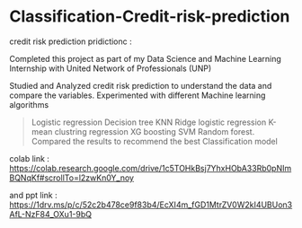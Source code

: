# Classification-Credit-risk-prediction

credit risk prediction pridictionc :

Completed this project as part of my Data Science and Machine Learning Internship with United Network of Professionals (UNP)

Studied and Analyzed credit risk prediction to understand the data and compare the variables. Experimented with different Machine learning algorithms
>Logistic regression
>Decision tree
>KNN
>Ridge logistic regression
>K-mean clustring regression
>XG boosting
>SVM 
>Random forest.
Compared the results to recommend the best Classification
model

colab link : https://colab.research.google.com/drive/1c5TOHkBsj7YhxHObA33Rb0pNImBQNqKf#scrollTo=l2zwKn0Y_noy

and ppt link : https://1drv.ms/p/c/52c2b478ce9f83b4/EcXI4m_fGD1MtrZV0W2kI4UBUon3AfL-NzF84_OXu1-9bQ

